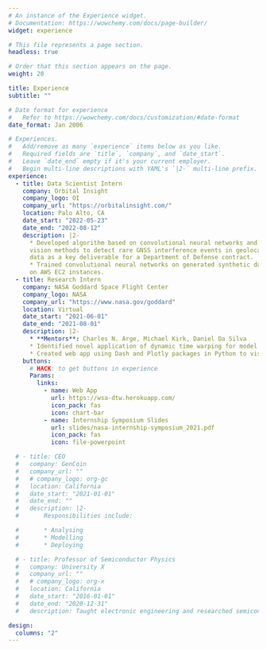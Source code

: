 ```yaml
---
# An instance of the Experience widget.
# Documentation: https://wowchemy.com/docs/page-builder/
widget: experience

# This file represents a page section.
headless: true

# Order that this section appears on the page.
weight: 20

title: Experience
subtitle: ""

# Date format for experience
#   Refer to https://wowchemy.com/docs/customization/#date-format
date_format: Jan 2006

# Experiences.
#   Add/remove as many `experience` items below as you like.
#   Required fields are `title`, `company`, and `date_start`.
#   Leave `date_end` empty if it's your current employer.
#   Begin multi-line descriptions with YAML's `|2-` multi-line prefix.
experience:
  - title: Data Scientist Intern
    company: Orbital Insight
    company_logo: OI
    company_url: "https://orbitalinsight.com/"
    location: Palo Alto, CA
    date_start: "2022-05-23"
    date_end: "2022-08-12"
    description: |2-
      * Developed algorithm based on convolutional neural networks and other computer
      vision methods to detect rare GNSS interference events in geolocation (AIS, ADS-B)
      data as a key deliverable for a Department of Defense contract.
      * Trained convolutional neural networks on generated synthetic data using PyTorch
      on AWS EC2 instances.
  - title: Research Intern
    company: NASA Goddard Space Flight Center
    company_logo: NASA
    company_url: "https://www.nasa.gov/goddard"
    location: Virtual
    date_start: "2021-06-01"
    date_end: "2021-08-01"
    description: |2-
      * **Mentors**: Charles N. Arge, Michael Kirk, Daniel Da Silva
      * Identified novel application of dynamic time warping for model evaluation of a physics-based solar wind model
      * Created web app using Dash and Plotly packages in Python to visualize dynamic time warping (see below).
    buttons:
      # HACK: to get buttons in experience
      Params:
        links:
          - name: Web App
            url: https://wsa-dtw.herokuapp.com/
            icon_pack: fas
            icon: chart-bar
          - name: Internship Symposium Slides
            url: slides/nasa-internship-symposium_2021.pdf
            icon_pack: fas
            icon: file-powerpoint

  # - title: CEO
  #   company: GenCoin
  #   company_url: ""
  #   # company_logo: org-gc
  #   location: California
  #   date_start: "2021-01-01"
  #   date_end: ""
  #   description: |2-
  #       Responsibilities include:

  #       * Analysing
  #       * Modelling
  #       * Deploying

  # - title: Professor of Semiconductor Physics
  #   company: University X
  #   company_url: ""
  #   # company_logo: org-x
  #   location: California
  #   date_start: "2016-01-01"
  #   date_end: "2020-12-31"
  #   description: Taught electronic engineering and researched semiconductor physics.

design:
  columns: "2"
---
```

